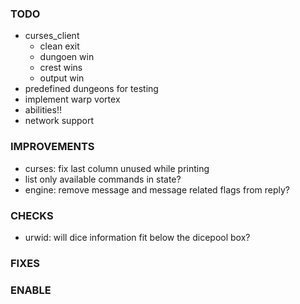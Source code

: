 ### TODO
- curses_client
    - clean exit
    - dungoen win
    - crest wins
    - output win
- predefined dungeons for testing
- implement warp vortex
- abilities!!
- network support

### IMPROVEMENTS
- curses: fix last column unused while printing
- list only available commands in state?
- engine: remove message and message related flags from reply?

### CHECKS
- urwid: will dice information fit below the dicepool box?

### FIXES

### ENABLE
